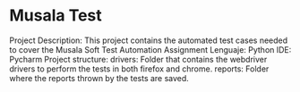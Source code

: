 # Musala Test 
Project Description: This project contains the automated test cases needed to cover the Musala Soft Test Automation Assignment
Lenguaje: Python
IDE: Pycharm
Project structure:
drivers: Folder that contains the webdriver drivers to perform the tests in both firefox and chrome.
reports: Folder where the reports thrown by the tests are saved.
